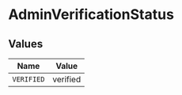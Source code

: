 # AdminVerificationStatus


## Values

| Name       | Value      |
| ---------- | ---------- |
| `VERIFIED` | verified   |